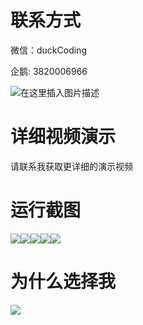 # 联系方式

微信：duckCoding

企鹅: 3820006966

![在这里插入图片描述](http://upload.cxycsx.vip/91ab4bcb4f2c4c6db86365bb6d6e9c62.jpeg)

# 详细视频演示

请联系我获取更详细的演示视频

# 运行截图

![](http://www.bysj52.com/uploadfile/ueditor/image/202306/%E6%AF%95%E8%AE%BEssm589%E5%9F%BA%E4%BA%8EBS%E7%9A%84%E9%A1%B9%E7%9B%AE%E7%9B%91%E7%AE%A1%E7%B3%BB%E7%BB%9F+jsp%E6%AF%95%E4%B8%9A%E8%AE%BE%E8%AE%A1/3.png)![](http://www.bysj52.com/uploadfile/ueditor/image/202306/%E6%AF%95%E8%AE%BEssm589%E5%9F%BA%E4%BA%8EBS%E7%9A%84%E9%A1%B9%E7%9B%AE%E7%9B%91%E7%AE%A1%E7%B3%BB%E7%BB%9F+jsp%E6%AF%95%E4%B8%9A%E8%AE%BE%E8%AE%A1/4.png)![](http://www.bysj52.com/uploadfile/ueditor/image/202306/%E6%AF%95%E8%AE%BEssm589%E5%9F%BA%E4%BA%8EBS%E7%9A%84%E9%A1%B9%E7%9B%AE%E7%9B%91%E7%AE%A1%E7%B3%BB%E7%BB%9F+jsp%E6%AF%95%E4%B8%9A%E8%AE%BE%E8%AE%A1/1.png)![](http://www.bysj52.com/uploadfile/ueditor/image/202306/%E6%AF%95%E8%AE%BEssm589%E5%9F%BA%E4%BA%8EBS%E7%9A%84%E9%A1%B9%E7%9B%AE%E7%9B%91%E7%AE%A1%E7%B3%BB%E7%BB%9F+jsp%E6%AF%95%E4%B8%9A%E8%AE%BE%E8%AE%A1/2.png)![](http://www.bysj52.com/uploadfile/ueditor/image/202306/%E6%AF%95%E8%AE%BEssm589%E5%9F%BA%E4%BA%8EBS%E7%9A%84%E9%A1%B9%E7%9B%AE%E7%9B%91%E7%AE%A1%E7%B3%BB%E7%BB%9F+jsp%E6%AF%95%E4%B8%9A%E8%AE%BE%E8%AE%A1/5.png)

# 为什么选择我

![](http://upload.cxycsx.vip/%E7%A8%8B%E5%BA%8F%E8%AE%BE%E8%AE%A1.png)

